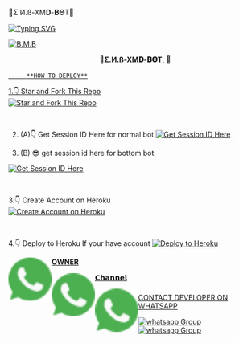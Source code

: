 🙋Σ.И.ß-XM𝐃-𝚩𝚯T🙋

<a href="https://git.io/typing-svg"><img src="https://readme-typing-svg.demolab.com?font=Black+Ops+One&size=50&pause=1000&color=1BAFBAFF&center=true&width=910&height=100&lines=THANKS FOR YOUR +SUPPORT-DONT; FORGET+TO+FORK+MYrepo;CREATED+BY+Σ.И.ß-XM𝐃-𝚩𝚯T;RELEASED+25.9.2024" alt="Typing SVG" /></a>



</p>
 
 <a href="https://chat.whatsapp.com/JAR9vAVQ4igF8jXPCMzhkX">
 <img alt="B.M.B " height="300" src="https://files.catbox.moe/qk7x8w.jpg".

</h1> 
<p align="center">🙋<b>Σ.И.ß-XM𝐃-𝚩𝚯T</b>, 🙋 </p>

</p>
  <p align="center">










         **HOW TO DEPLOY**
1.👇 Star and Fork This Repo  
[![Star and Fork This Repo](https://img.shields.io/static/v1?label=Star%20%26%20Fork%20This%20Repo&message=GitHub&color=181717&style=for-the-badge&logo=github&logoColor=white)](https://github.com/bmb200/B.M.B_TZ/fork)  

<br>

2. (A)👇 Get Session ID Here for normal bot
[![Get Session ID Here](https://img.shields.io/static/v1?label=Session%20ID&message=Generate&color=FF4500&style=for-the-badge&logo=firefox&logoColor=white)](https://b-m-b-session-id.onrender.com) 

 
 2. (B) 😎 get session id here for bottom bot
 
 
[![Get Session ID Here](https://img.shields.io/static/v1?label=Session%20ID&message=Generate&color=FF4500&style=for-the-badge&logo=firefox&logoColor=white)](https://b-m-b-session-id.onrender.com) 

 
 
 
 
 
<br>

3.👇 Create Account on Heroku  
[![Create Account on Heroku](https://img.shields.io/static/v1?label=Create%20Account&message=Heroku&color=430098&style=for-the-badge&logo=heroku&logoColor=white)](https://heroku.com)  

<br>

4.👇 Deploy to Heroku If your have account
[![Deploy to Heroku](https://img.shields.io/static/v1?label=Deploy%20to&message=Heroku&color=430098&style=for-the-badge&logo=heroku&logoColor=white)](https://bmbtech.vercel.app/bmb.tech)  

<a href="https://wa.me/message/47OXC25I75WAE1">
    <img align="left" alt="SIEGRIN | Whastapp" width="86px" src="https://raw.githubusercontent.com/PikaBotz/My_Personal_Space/main/Images/AnyaBot_pics/Anya_v2/Whatsapp.svg" />



**OWNER**
<p align="centre">
  <a href="254784934065">
    <img align="left" alt="SIEGRIN | Whastapp" width="86px" src="https://raw.githubusercontent.com/PikaBotz/My_Personal_Space/main/Images/AnyaBot_pics/Anya_v2/Whatsapp.svg" />


**𝗖𝗵𝗮𝗻𝗻𝗲𝗹**
<p align="centre">
  <a href="https://chat.whatsapp.com/JAR9vAVQ4igF8jXPCMzhkX">
    <img align="left" alt="SIEGRIN | Whastapp" width="86px" src="https://raw.githubusercontent.com/PikaBotz/My_Personal_Space/main/Images/AnyaBot_pics/Anya_v2/Whatsapp.svg" />

   ###

CONTACT DEVELOPER ON WHATSAPP 

<a href="https://wa.me/254784934065" target="_blank">
    <img alt="whatsapp Group" src="https://img.shields.io/badge/Σ.И.ß-XM𝐃-𝚩𝚯T contact -25D366?style=for-the-badge&logo=whatsapp&logoColor=white" />


  
 
<a href="https://chat.whatsapp.com/JAR9vAVQ4igF8jXPCMzhkX" target="_blank">
    <img alt="whatsapp Group" src="https://img.shields.io/badge/ Σ.И.ß-XM𝐃-𝚩𝚯T CHANNEL -25D366?style=for-the-badge&logo=whatsapp&logoColor=white" />
    
